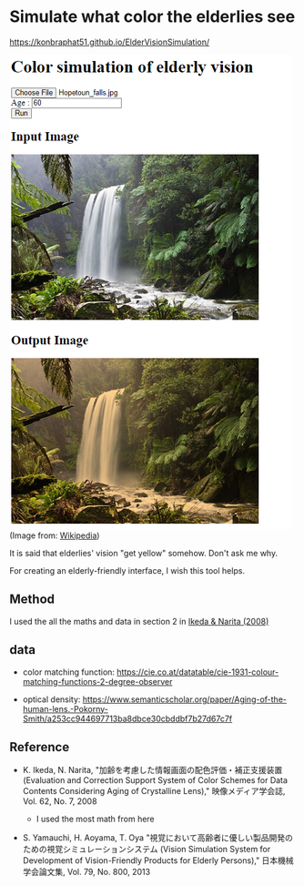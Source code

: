 # Simulate what color the elderlies see

https://konbraphat51.github.io/ElderVisionSimulation/

![alt text](demo.png)
(Image from: [Wikipedia](https://ja.wikipedia.org/wiki/%E8%87%AA%E7%84%B6))

It is said that elderlies' vision "get yellow" somehow. Don't ask me why.

For creating an elderly-friendly interface, I wish this tool helps.

## Method

I used the all the maths and data in section 2 in [Ikeda & Narita (2008)](https://www.jstage.jst.go.jp/article/itej/62/7/62_7_1110/_pdf/-char/ja)

## data

- color matching function: https://cie.co.at/datatable/cie-1931-colour-matching-functions-2-degree-observer

- optical density: https://www.semanticscholar.org/paper/Aging-of-the-human-lens.-Pokorny-Smith/a253cc944697713ba8dbce30cbddbf7b27d67c7f

## Reference

- K. Ikeda, N. Narita, "加齢を考慮した情報画面の配色評価・補正支援装置 (Evaluation and Correction Support System of Color Schemes for Data Contents Considering Aging of Crystalline Lens)," 映像メディア学会誌, Vol. 62, No. 7, 2008

  - I used the most math from here

- S. Yamauchi, H. Aoyama, T. Oya "視覚において高齢者に優しい製品開発のための視覚シミュレーションシステム (Vision Simulation System for Development of Vision-Friendly Products for Elderly Persons)," 日本機械学会論文集, Vol. 79, No. 800, 2013
